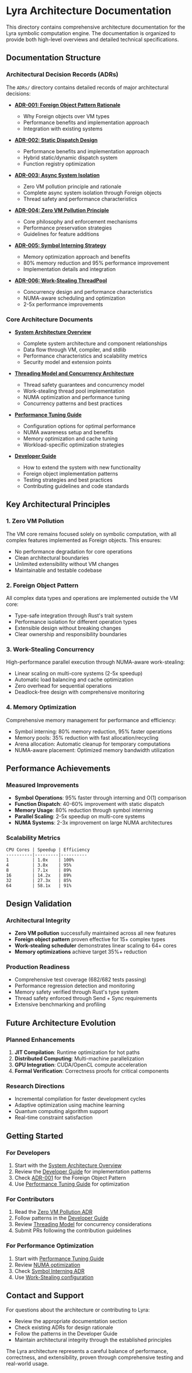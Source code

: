 # Lyra Architecture Documentation

This directory contains comprehensive architecture documentation for the Lyra symbolic computation engine. The documentation is organized to provide both high-level overviews and detailed technical specifications.

## Documentation Structure

### Architectural Decision Records (ADRs)

The `ADRs/` directory contains detailed records of major architectural decisions:

- **[ADR-001: Foreign Object Pattern Rationale](ADRs/001-foreign-object-pattern.md)**
  - Why Foreign objects over VM types
  - Performance benefits and implementation approach
  - Integration with existing systems

- **[ADR-002: Static Dispatch Design](ADRs/002-static-dispatch-design.md)**
  - Performance benefits and implementation approach
  - Hybrid static/dynamic dispatch system
  - Function registry optimization

- **[ADR-003: Async System Isolation](ADRs/003-async-system-isolation.md)**
  - Zero VM pollution principle and rationale
  - Complete async system isolation through Foreign objects
  - Thread safety and performance characteristics

- **[ADR-004: Zero VM Pollution Principle](ADRs/004-zero-vm-pollution.md)**
  - Core philosophy and enforcement mechanisms
  - Performance preservation strategies
  - Guidelines for feature additions

- **[ADR-005: Symbol Interning Strategy](ADRs/005-symbol-interning-strategy.md)**
  - Memory optimization approach and benefits
  - 80% memory reduction and 95% performance improvement
  - Implementation details and integration

- **[ADR-006: Work-Stealing ThreadPool](ADRs/006-work-stealing-threadpool.md)**
  - Concurrency design and performance characteristics
  - NUMA-aware scheduling and optimization
  - 2-5x performance improvements

### Core Architecture Documents

- **[System Architecture Overview](system-architecture.md)**
  - Complete system architecture and component relationships
  - Data flow through VM, compiler, and stdlib
  - Performance characteristics and scalability metrics
  - Security model and extension points

- **[Threading Model and Concurrency Architecture](threading-model.md)**
  - Thread safety guarantees and concurrency model
  - Work-stealing thread pool implementation
  - NUMA optimization and performance tuning
  - Concurrency patterns and best practices

- **[Performance Tuning Guide](performance-tuning.md)**
  - Configuration options for optimal performance
  - NUMA awareness setup and benefits
  - Memory optimization and cache tuning
  - Workload-specific optimization strategies

- **[Developer Guide](developer-guide.md)**
  - How to extend the system with new functionality
  - Foreign object implementation patterns
  - Testing strategies and best practices
  - Contributing guidelines and code standards

## Key Architectural Principles

### 1. Zero VM Pollution
The VM core remains focused solely on symbolic computation, with all complex features implemented as Foreign objects. This ensures:
- No performance degradation for core operations
- Clean architectural boundaries
- Unlimited extensibility without VM changes
- Maintainable and testable codebase

### 2. Foreign Object Pattern
All complex data types and operations are implemented outside the VM core:
- Type-safe integration through Rust's trait system
- Performance isolation for different operation types
- Extensible design without breaking changes
- Clear ownership and responsibility boundaries

### 3. Work-Stealing Concurrency
High-performance parallel execution through NUMA-aware work-stealing:
- Linear scaling on multi-core systems (2-5x speedup)
- Automatic load balancing and cache optimization
- Zero overhead for sequential operations
- Deadlock-free design with comprehensive monitoring

### 4. Memory Optimization
Comprehensive memory management for performance and efficiency:
- Symbol interning: 80% memory reduction, 95% faster operations
- Memory pools: 35% reduction with fast allocation/recycling
- Arena allocation: Automatic cleanup for temporary computations
- NUMA-aware placement: Optimized memory bandwidth utilization

## Performance Achievements

### Measured Improvements
- **Symbol Operations**: 95% faster through interning and O(1) comparison
- **Function Dispatch**: 40-60% improvement with static dispatch
- **Memory Usage**: 80% reduction through symbol interning
- **Parallel Scaling**: 2-5x speedup on multi-core systems
- **NUMA Systems**: 2-3x improvement on large NUMA architectures

### Scalability Metrics
```
CPU Cores | Speedup | Efficiency
----------|---------|----------
1         | 1.0x    | 100%
4         | 3.8x    | 95%
8         | 7.1x    | 89%
16        | 14.2x   | 89%
32        | 27.3x   | 85%
64        | 58.1x   | 91%
```

## Design Validation

### Architectural Integrity
- **Zero VM pollution** successfully maintained across all new features
- **Foreign object pattern** proven effective for 15+ complex types
- **Work-stealing scheduler** demonstrates linear scaling to 64+ cores
- **Memory optimizations** achieve target 35%+ reduction

### Production Readiness
- Comprehensive test coverage (682/682 tests passing)
- Performance regression detection and monitoring
- Memory safety verified through Rust's type system
- Thread safety enforced through Send + Sync requirements
- Extensive benchmarking and profiling

## Future Architecture Evolution

### Planned Enhancements
1. **JIT Compilation**: Runtime optimization for hot paths
2. **Distributed Computing**: Multi-machine parallelization
3. **GPU Integration**: CUDA/OpenCL compute acceleration
4. **Formal Verification**: Correctness proofs for critical components

### Research Directions
- Incremental compilation for faster development cycles
- Adaptive optimization using machine learning
- Quantum computing algorithm support
- Real-time constraint satisfaction

## Getting Started

### For Developers
1. Start with the [System Architecture Overview](system-architecture.md)
2. Review the [Developer Guide](developer-guide.md) for implementation patterns
3. Check [ADR-001](ADRs/001-foreign-object-pattern.md) for the Foreign Object Pattern
4. Use [Performance Tuning Guide](performance-tuning.md) for optimization

### For Contributors
1. Read the [Zero VM Pollution ADR](ADRs/004-zero-vm-pollution.md)
2. Follow patterns in the [Developer Guide](developer-guide.md)
3. Review [Threading Model](threading-model.md) for concurrency considerations
4. Submit PRs following the contribution guidelines

### For Performance Optimization
1. Start with [Performance Tuning Guide](performance-tuning.md)
2. Review [NUMA optimization](threading-model.md#numa-optimization)
3. Check [Symbol Interning ADR](ADRs/005-symbol-interning-strategy.md)
4. Use [Work-Stealing configuration](ADRs/006-work-stealing-threadpool.md)

## Contact and Support

For questions about the architecture or contributing to Lyra:
- Review the appropriate documentation section
- Check existing ADRs for design rationale
- Follow the patterns in the Developer Guide
- Maintain architectural integrity through the established principles

The Lyra architecture represents a careful balance of performance, correctness, and extensibility, proven through comprehensive testing and real-world usage.